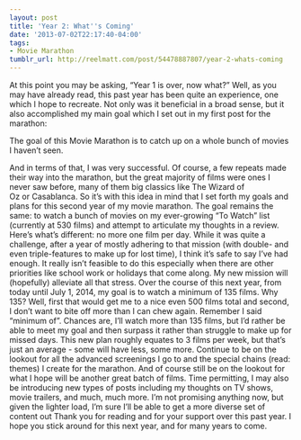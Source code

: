 ```yaml
---
layout: post
title: 'Year 2: What''s Coming'
date: '2013-07-02T22:17:40-04:00'
tags:
- Movie Marathon
tumblr_url: http://reelmatt.com/post/54478887807/year-2-whats-coming
---
```

At this point you may be asking, “Year 1 is over, now what?” Well, as you may have already read, this past year has been quite an experience, one which I hope to recreate. Not only was it beneficial in a broad sense, but it also accomplished my main goal which I set out in my first post for the marathon:

The goal of this Movie Marathon is to catch up on a whole bunch of movies I haven’t seen.

And in terms of that, I was very successful. Of course, a few repeats made their way into the marathon, but the great majority of films were ones I never saw before, many of them big classics like The Wizard of Oz or Casablanca. So it’s with this idea in mind that I set forth my goals and plans for this second year of my movie marathon.
The goal remains the same: to watch a bunch of movies on my ever-growing “To Watch” list (currently at 530 films) and attempt to articulate my thoughts in a review. Here’s what’s different: no more one film per day. While it was quite a challenge, after a year of mostly adhering to that mission (with double- and even triple-features to make up for lost time), I think it’s safe to say I’ve had enough. It really isn’t feasible to do this especially when there are other priorities like school work or holidays that come along. My new mission will (hopefully) alleviate all that stress.
Over the course of this next year, from today until July 1, 2014, my goal is to watch a minimum of 135 films. Why 135? Well, first that would get me to a nice even 500 films total and second, I don’t want to bite off more than I can chew again. Remember I said “minimum of”. Chances are, I’ll watch more than 135 films, but I’d rather be able to meet my goal and then surpass it rather than struggle to make up for missed days. This new plan roughly equates to 3 films per week, but that’s just an average - some will have less, some more.
Continue to be on the lookout for all the advanced screenings I go to and the special chains (read: themes) I create for the marathon. And of course still be on the lookout for what I hope will be another great batch of films. Time permitting, I may also be introducing new types of posts including my thoughts on TV shows, movie trailers, and much, much more. I’m not promising anything now, but given the lighter load, I’m sure I’ll be able to get a more diverse set of content out
Thank you for reading and for your support over this past year. I hope you stick around for this next year, and for many years to come.
